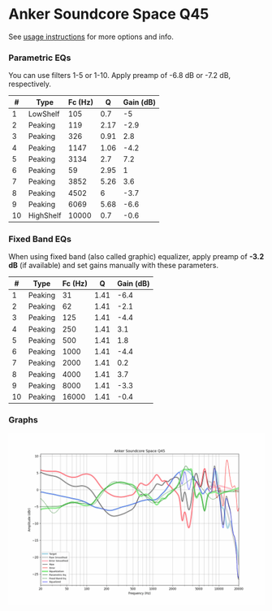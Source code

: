 # Anker Soundcore Space Q45
See [usage instructions](https://github.com/jaakkopasanen/AutoEq#usage) for more options and info.

### Parametric EQs
You can use filters 1-5 or 1-10. Apply preamp of -6.8 dB or -7.2 dB, respectively.

|   # | Type      |   Fc (Hz) |    Q |   Gain (dB) |
|-----|-----------|-----------|------|-------------|
|   1 | LowShelf  |       105 | 0.7  |        -5   |
|   2 | Peaking   |       119 | 2.17 |        -2.9 |
|   3 | Peaking   |       326 | 0.91 |         2.8 |
|   4 | Peaking   |      1147 | 1.06 |        -4.2 |
|   5 | Peaking   |      3134 | 2.7  |         7.2 |
|   6 | Peaking   |        59 | 2.95 |         1   |
|   7 | Peaking   |      3852 | 5.26 |         3.6 |
|   8 | Peaking   |      4502 | 6    |        -3.7 |
|   9 | Peaking   |      6069 | 5.68 |        -6.6 |
|  10 | HighShelf |     10000 | 0.7  |        -0.6 |

### Fixed Band EQs
When using fixed band (also called graphic) equalizer, apply preamp of **-3.2 dB** (if available) and set gains manually with these parameters.

|   # | Type    |   Fc (Hz) |    Q |   Gain (dB) |
|-----|---------|-----------|------|-------------|
|   1 | Peaking |        31 | 1.41 |        -6.4 |
|   2 | Peaking |        62 | 1.41 |        -2.1 |
|   3 | Peaking |       125 | 1.41 |        -4.4 |
|   4 | Peaking |       250 | 1.41 |         3.1 |
|   5 | Peaking |       500 | 1.41 |         1.8 |
|   6 | Peaking |      1000 | 1.41 |        -4.4 |
|   7 | Peaking |      2000 | 1.41 |         0.2 |
|   8 | Peaking |      4000 | 1.41 |         3.7 |
|   9 | Peaking |      8000 | 1.41 |        -3.3 |
|  10 | Peaking |     16000 | 1.41 |        -0.4 |

### Graphs
![](./Anker%20Soundcore%20Space%20Q45.png)
